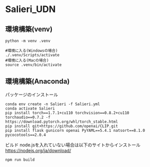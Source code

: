 # Salieri_UDN


## 環境構築(venv)
```
python -m venv .venv

#環境に入る(Windowsの場合)
./.venv/Scripts/activate
#環境に入る(Macの場合)
source .venv/bin/activate
```
## 環境構築(Anaconda)
パッケージのインストール
```
conda env create -n Salieri -f Salieri.yml
conda activate Salieri
pip install torch==1.7.1+cu110 torchvision==0.8.2+cu110 torchaudio==0.7.2 -f https://download.pytorch.org/whl/torch_stable.html
pip install git+https://github.com/openai/CLIP.git
pip install flask gunicorn openai PyYAML==5.4.1 natsort==8.1.0 pycocotools==2.0.4
```

ビルド
node.jsを入れていない場合は以下のサイトからインストール
https://nodejs.org/ja/download/
```
npm run build
```
